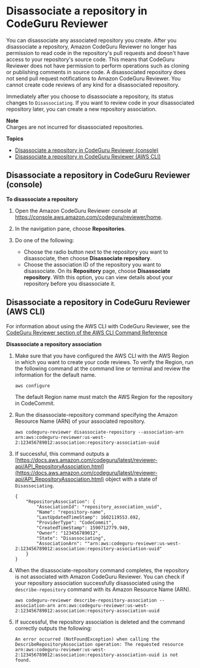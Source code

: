 # Disassociate a repository in CodeGuru Reviewer<a name="disassociate-repository-association"></a>

 You can disassociate any associated repository you create\. After you disassociate a repository, Amazon CodeGuru Reviewer no longer has permission to read code in the repository's pull requests and doesn't have access to your repository's source code\. This means that CodeGuru Reviewer does not have permission to perform operations such as cloning or publishing comments in source code\. A disassociated repository does not send pull request notifications to Amazon CodeGuru Reviewer\. You cannot create code reviews of any kind for a disassociated repository\.

 Immediately after you choose to disassociate a repository, its status changes to `Disassociating`\. If you want to review code in your disassociated repository later, you can create a new repository association\. 

**Note**  
Charges are not incurred for disassociated repositories\.

**Topics**
+ [Disassociate a repository in CodeGuru Reviewer \(console\)](#disassociate-repository-association-console)
+ [Disassociate a repository in CodeGuru Reviewer \(AWS CLI\)](#disassociate-repository-association-cli)

## Disassociate a repository in CodeGuru Reviewer \(console\)<a name="disassociate-repository-association-console"></a>

**To disassociate a repository**

1. Open the Amazon CodeGuru Reviewer console at [https://console\.aws\.amazon\.com/codeguru/reviewer/home](https://console.aws.amazon.com/codeguru/reviewer/home)\.

1. In the navigation pane, choose **Repositories**\. 

1. Do one of the following:
   + Choose the radio button next to the repository you want to disassociate, then choose **Disassociate repository**\. 
   + Choose the association ID of the repository you want to disassociate\. On its **Repository** page, choose **Disassociate repository**\. With this option, you can view details about your repository before you disassociate it\. 

## Disassociate a repository in CodeGuru Reviewer \(AWS CLI\)<a name="disassociate-repository-association-cli"></a>

For information about using the AWS CLI with CodeGuru Reviewer, see the [CodeGuru Reviewer section of the AWS CLI Command Reference](https://awscli.amazonaws.com/v2/documentation/api/latest/reference/codeguru-reviewer/index.html) 

**Disassociate a repository association**

1. Make sure that you have configured the AWS CLI with the AWS Region in which you want to create your code reviews\. To verify the Region, run the following command at the command line or terminal and review the information for the default name\. 

   ```
   aws configure
   ```

   The default Region name must match the AWS Region for the repository in CodeCommit\. 

1. Run the disassociate\-repository command specifying the Amazon Resource Name \(ARN\) of your associated repository\. 

   ```
   aws codeguru-reviewer disassociate-repository --association-arn arn:aws:codeguru-reviewer:us-west-2:123456789012:association:repository-association-uuid
   ```

1. If successful, this command outputs a [https://docs.aws.amazon.com/codeguru/latest/reviewer-api/API_RepositoryAssociation.html](https://docs.aws.amazon.com/codeguru/latest/reviewer-api/API_RepositoryAssociation.html) object with a state of `Disassociating`\. 

   ```
   {
       "RepositoryAssociation": {
           "AssociationId": "repository_association_uuid",
           "Name": "repository-name",
           "LastUpdatedTimeStamp": 1602119553.692,
           "ProviderType": "CodeCommit",
           "CreatedTimeStamp": 1590712779.949,
           "Owner": "123456789012",
           "State": "Disassociating",
           "AssociationArn": ""arn:aws:codeguru-reviewer:us-west-2:123456789012:association:repository-association-uuid"
       }
   }
   ```

1. When the disassociate\-repository command completes, the repository is not associated with Amazon CodeGuru Reviewer\. You can check if your repository association successfully disassociated using the `describe-repository` command with its Amazon Resource Name \(ARN\)\. 

   ```
   aws codeguru-reviewer describe-repository-association --association-arn arn:aws:codeguru-reviewer:us-west-2:123456789012:association:repository-association-uuid
   ```

1. If successful, the repository association is deleted and the command correctly outputs the following: 

   ```
   An error occurred (NotFoundException) when calling the DescribeRepositoryAssociation operation: The requested resource arn:aws:codeguru-reviewer:us-west-2:123456789012:association:repository-association-uuid is not found.
   ```